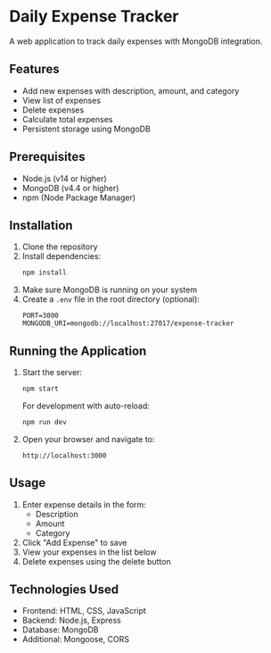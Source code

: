 # Daily Expense Tracker

A web application to track daily expenses with MongoDB integration.

## Features

- Add new expenses with description, amount, and category
- View list of expenses
- Delete expenses
- Calculate total expenses
- Persistent storage using MongoDB

## Prerequisites

- Node.js (v14 or higher)
- MongoDB (v4.4 or higher)
- npm (Node Package Manager)

## Installation

1. Clone the repository
2. Install dependencies:
   ```bash
   npm install
   ```
3. Make sure MongoDB is running on your system
4. Create a `.env` file in the root directory (optional):
   ```
   PORT=3000
   MONGODB_URI=mongodb://localhost:27017/expense-tracker
   ```

## Running the Application

1. Start the server:
   ```bash
   npm start
   ```
   For development with auto-reload:
   ```bash
   npm run dev
   ```

2. Open your browser and navigate to:
   ```
   http://localhost:3000
   ```

## Usage

1. Enter expense details in the form:
   - Description
   - Amount
   - Category
2. Click "Add Expense" to save
3. View your expenses in the list below
4. Delete expenses using the delete button

## Technologies Used

- Frontend: HTML, CSS, JavaScript
- Backend: Node.js, Express
- Database: MongoDB
- Additional: Mongoose, CORS 